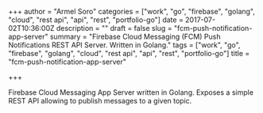 +++
author = "Armel Soro"
categories = ["work", "go", "firebase", "golang", "cloud", "rest api", "api", "rest", "portfolio-go"]
date = 2017-07-02T10:36:00Z
description = ""
draft = false
slug = "fcm-push-notification-app-server"
summary = "Firebase Cloud Messaging (FCM) Push Notifications REST API Server. Written in Golang."
tags = ["work", "go", "firebase", "golang", "cloud", "rest api", "api", "rest", "portfolio-go"]
title = "fcm-push-notification-app-server"

+++


Firebase Cloud Messaging App Server written in Golang. Exposes a simple REST API allowing to publish messages to a given topic.

